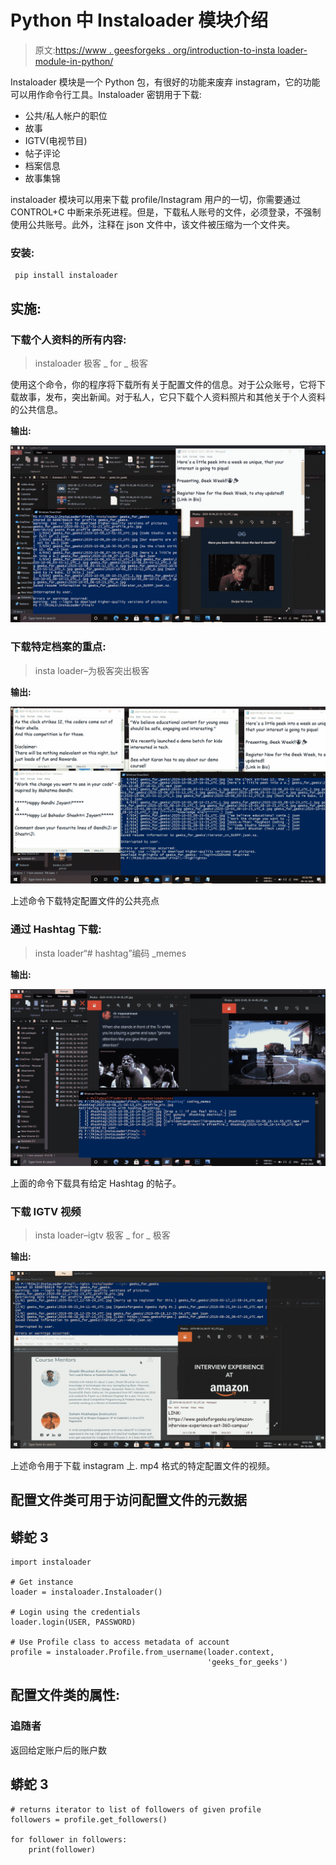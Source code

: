 # Python 中 Instaloader 模块介绍

> 原文:[https://www . geesforgeks . org/introduction-to-insta loader-module-in-python/](https://www.geeksforgeeks.org/introduction-to-instaloader-module-in-python/)

Instaloader 模块是一个 Python 包，有很好的功能来废弃 instagram，它的功能可以用作命令行工具。Instaloader 密钥用于下载:

*   公共/私人帐户的职位
*   故事
*   IGTV(电视节目)
*   帖子评论
*   档案信息
*   故事集锦

instaloader 模块可以用来下载 profile/Instagram 用户的一切，你需要通过 CONTROL+C 中断来杀死进程。但是，下载私人账号的文件，必须登录，不强制使用公共账号。此外，注释在 json 文件中，该文件被压缩为一个文件夹。

### 安装:

```
 pip install instaloader
```

## 实施:

### **下载个人资料的所有内容:**

> instaloader 极客 _ for _ 极客

使用这个命令，你的程序将下载所有关于配置文件的信息。对于公众账号，它将下载故事，发布，突出新闻。对于私人，它只下载个人资料照片和其他关于个人资料的公共信息。

**输出:**

![](img/0a80a941a6e974fc64b96e80935e32ef.png)

### **下载特定档案的重点:**

> insta loader–为极客突出极客

**输出:**

![](img/ed394cfbac7e4aad632722088d5c5aac.png)

上述命令下载特定配置文件的公共亮点

### **通过 Hashtag 下载:**

> insta loader“# hashtag”编码 _memes

**输出:**

![](img/32eec43eda4cf264b1710068c20a2369.png)

上面的命令下载具有给定 Hashtag 的帖子。

### **下载 IGTV 视频**

> insta loader–igtv 极客 _ for _ 极客

**输出:**

![](img/7867dd1f2b13e0320d6d229896a360c0.png)

上述命令用于下载 instagram 上. mp4 格式的特定配置文件的视频。

## 配置文件类可用于访问配置文件的元数据

## 蟒蛇 3

```
import instaloader

# Get instance
loader = instaloader.Instaloader()

# Login using the credentials
loader.login(USER, PASSWORD)

# Use Profile class to access metadata of account
profile = instaloader.Profile.from_username(loader.context,
                                            'geeks_for_geeks')
```

## 配置文件类的属性:

### **追随者**

返回给定账户后的账户数

## 蟒蛇 3

```
# returns iterator to list of followers of given profile
followers = profile.get_followers()

for follower in followers:
    print(follower)
```